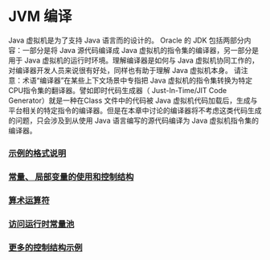 # JVM 编译 

Java 虚拟机是为了支持 Java 语言而的设计的。 Oracle 的 JDK 包括两部分内容：一部分是将 Java 源代码编译成 Java 虚拟机的指令集的编译器，另一部分是用于 Java 虚拟机的运行时环境。理解编译器是如何与 Java 虚拟机协同工作的，对编译器开发人员来说很有好处，同样也有助于理解 Java 虚拟机本身。
请注意：术语“编译器”在某些上下文场景中专指把 Java 虚拟机的指令集转换为特定 CPU指令集的翻译器。譬如即时代码生成器（ Just-In-Time/JIT Code Generator）就是一种在Class 文件中的代码被 Java 虚拟机代码加载后，生成与平台相关的特定指令的编译器。但是在本章中讨论的编译器将不考虑这类代码生成的问题，只会涉及到从使用 Java 语言编写的源代码编译为 Java 虚拟机指令集的编译器。

### [示例的格式说明](SampleFormatDescription.md)

### [常量、 局部变量的使用和控制结构](TheUseAndControlOfConstantAndLocalVariables.md)

### [算术运算符](ArithmeticOperator.md)

### [访问运行时常量池](AccessRuntimeConstantPool.md)

### [更多的控制结构示例](MoreControlStructureExamples.md)